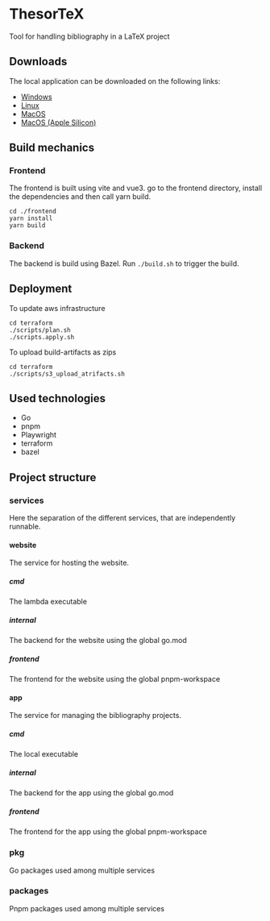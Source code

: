# ThesorTeX
Tool for handling bibliography in a LaTeX project

## Downloads
The local application can be downloaded on the following links:
- [Windows](https://thesortex-artifacts.s3.eu-central-1.amazonaws.com/v0.0.1/windows.zip)
- [Linux](https://thesortex-artifacts.s3.eu-central-1.amazonaws.com/v0.0.1/linux.zip)
- [MacOS](https://thesortex-artifacts.s3.eu-central-1.amazonaws.com/v0.0.1/mac.zip)
- [MacOS (Apple Silicon)](https://thesortex-artifacts.s3.eu-central-1.amazonaws.com/v0.0.1/mac_silicon.zip)

## Build mechanics

### Frontend
The frontend is built using vite and vue3. go to the frontend directory, install the dependencies and then call yarn build.
```
cd ./frontend
yarn install
yarn build
```

### Backend
The backend is build using Bazel. Run `./build.sh` to trigger the build.

## Deployment
To update aws infrastructure
```
cd terraform
./scripts/plan.sh
./scripts.apply.sh
```
To upload build-artifacts as zips
```
cd terraform
./scripts/s3_upload_atrifacts.sh
```

## Used technologies
- Go
- pnpm
- Playwright
- terraform
- bazel

## Project structure

### services
Here the separation of the different services, that are independently runnable.

#### website
The service for hosting the website.

##### cmd
The lambda executable

##### internal
The backend for the website using the global go.mod

##### frontend
The frontend for the website using the global pnpm-workspace

#### app
The service for managing the bibliography projects.

##### cmd
The local executable

##### internal
The backend for the app using the global go.mod

##### frontend
The frontend for the app using the global pnpm-workspace

### pkg
Go packages used among multiple services

### packages
Pnpm packages used among multiple services